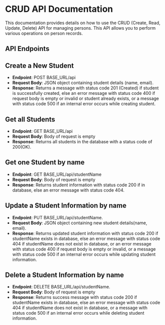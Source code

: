 # CRUD API Documentation

This documentation provides details on how to use the CRUD (Create, Read, Update, Delete) API for managing persons. This API allows you to perform various operations on person records.

## API Endpoints

## Create a New Student

- **Endpoint**: POST BASE_URL/api
- **Request Body**: JSON object containing student details (name, email).
- **Response**: Returns a message with status code 201 (Created) if student is successfully created, else an error message with status code 400 if request body is empty or invalid or student already exists, or a message with status code 500 if an internal error occurs while creating student.

## Get all Students

- **Endpoint**: GET BASE_URL/api
- **Request Body**: Body of request is empty
- **Response**: Returns all students in the database with a status code of 200(OK).

## Get one Student by name

- **Endpoint**: GET BASE_URL/api/studentName
- **Request Body**: Body of request is empty
- **Response**: Returns student information with status code 200 if in database, else an error message with status code 404.

## Update a Student Information by name

- **Endpoint**: PUT BASE_URL/api/studentName.
- **Request Body**: JSON object containing new student details(name, email).
- **Response**: Returns updated student information with status code 200 if studentName exists in database, else an error message with status code 404 if studentName does not exist in database, or an error message with status code 400 if request body is empty or invalid, or a message with status code 500 if an internal error occurs while updating student information.

## Delete a Student Information by name

- **Endpoint**: DELETE BASE_URL/api/studentName.
- **Request Body**: Body of request is empty
- **Response**: Returns success message with status code 200 if studentName exists in database, else an error message with status code 404 if studentName does not exist in database, or a message with status code 500 if an internal error occurs while deleting student information.
